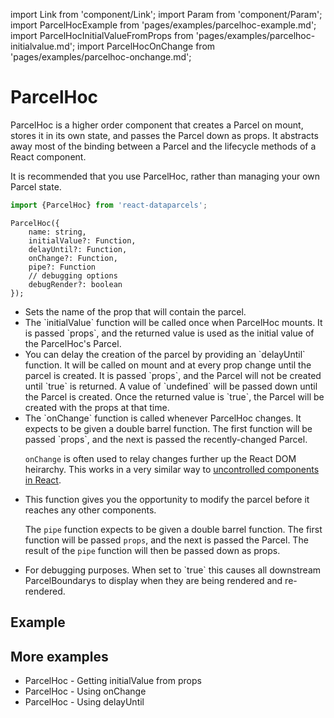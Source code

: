import Link from 'component/Link';
import Param from 'component/Param';
import ParcelHocExample from 'pages/examples/parcelhoc-example.md';
import ParcelHocInitialValueFromProps from 'pages/examples/parcelhoc-initialvalue.md';
import ParcelHocOnChange from 'pages/examples/parcelhoc-onchange.md';

# ParcelHoc

ParcelHoc is a higher order component that creates a Parcel on mount, stores it in its own state, and passes the Parcel down as props. It abstracts away most of the binding between a Parcel and the lifecycle methods of a React component.

It is recommended that you <Link to="/examples/editing-objects">use ParcelHoc</Link>, rather than <Link to="/examples/managing-your-own-parcel-state">managing your own Parcel state</Link>.

```js
import {ParcelHoc} from 'react-dataparcels';
```

```flow
ParcelHoc({
    name: string,
    initialValue?: Function,
    delayUntil?: Function,
    onChange?: Function,
    pipe?: Function
    // debugging options
    debugRender?: boolean
});
```

* <Param name="name" type="string" />
  Sets the name of the prop that will contain the parcel.
* <Param name="initialValue" optional type="(props: Object) => any" />
  The `initialValue` function will be called once when ParcelHoc mounts. It is passed `props`, and the returned value is used as the initial value of the ParcelHoc's Parcel.
* <Param name="delayUntil" optional type="(props: Object) => boolean" />
  You can delay the creation of the parcel by providing an `delayUntil` function. It will be called on mount and at every prop change until the parcel is created. It is passed `props`, and the Parcel will not be created until `true` is returned. A value of `undefined` will be passed down until the Parcel is created. Once the returned value is `true`, the Parcel will be created with the props at that time.
* <Param name="onChange" optional type="(props: Object) => (parcel: Parcel, changeRequest: ChangeRequest) => void" />
  The `onChange` function is called whenever ParcelHoc changes. It expects to be given a double barrel function. The first function will be passed `props`, and the next is passed the recently-changed Parcel.

  `onChange` is often used to relay changes further up the React DOM heirarchy. This works in a very similar way to [uncontrolled components in React](https://reactjs.org/docs/uncontrolled-components.html).
* <Param name="pipe" optional type="(props: Object) => (parcel: Parcel) => Parcel" />
  This function gives you the opportunity to modify the parcel before it reaches any other components.

  The `pipe` function expects to be given a double barrel function. The first function will be passed `props`, and the next is passed the Parcel. The result of the `pipe` function will then be passed down as props.
* <Param name="debugRender" optional type="boolean" default="false" />
  For debugging purposes. When set to `true` this causes all downstream <Link to="/api/ParcelBoundary">ParcelBoundary</Link>s to display when they are being rendered and re-rendered.


## Example

<ParcelHocExample />

## More examples

* <Link to="/examples/parcelhoc-initialvalue">ParcelHoc - Getting initialValue from props</Link>
* <Link to="/examples/parcelhoc-onchange">ParcelHoc - Using onChange</Link>
* <Link to="/examples/parcelhoc-delayuntil">ParcelHoc - Using delayUntil</Link>


